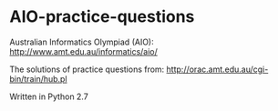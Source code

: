 # AIO-practice-questions

Australian Informatics Olympiad (AIO):
http://www.amt.edu.au/informatics/aio/

The solutions of practice questions from:
http://orac.amt.edu.au/cgi-bin/train/hub.pl

Written in Python 2.7
